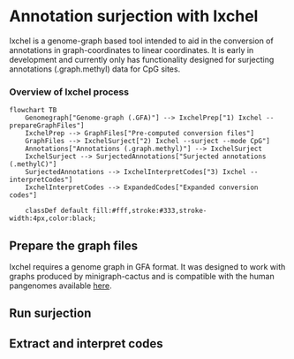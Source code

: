 # Annotation surjection with Ixchel
Ixchel is a genome-graph based tool intended to aid in the conversion of annotations in graph-coordinates to linear coordinates.
It is early in development and currently only has functionality designed for surjecting annotations (.graph.methyl) data for CpG sites.

### Overview of Ixchel process
```mermaid
flowchart TB
    Genomegraph["Genome-graph (.GFA)"] --> IxchelPrep["1) Ixchel --prepareGraphFiles"]
    IxchelPrep --> GraphFiles["Pre-computed conversion files"]
    GraphFiles --> IxchelSurject["2) Ixchel --surject --mode CpG"]
    Annotations["Annotations (.graph.methyl)"] --> IxchelSurject
    IxchelSurject --> SurjectedAnnotations["Surjected annotations (.methylC)"]
    SurjectedAnnotations --> IxchelInterpretCodes["3) Ixchel --interpretCodes"]
    IxchelInterpretCodes --> ExpandedCodes["Expanded conversion codes"]
    
    classDef default fill:#fff,stroke:#333,stroke-width:4px,color:black;
```

## Prepare the graph files
Ixchel requires a genome graph in GFA format. It was designed to work with graphs produced by minigraph-cactus and is compatible with the human pangenomes available [here](https://github.com/human-pangenomics/hpp_pangenome_resources).

## Run surjection

## Extract and interpret codes
